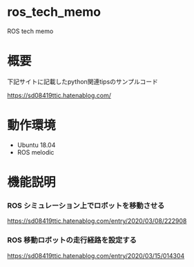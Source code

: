 # ros_tech_memo
ROS tech memo

# 概要

下記サイトに記載したpython関連tipsのサンプルコード

https://sd08419ttic.hatenablog.com/

# 動作環境

* Ubuntu 18.04 
* ROS melodic


# 機能説明

### ROS シミュレーション上でロボットを移動させる

https://sd08419ttic.hatenablog.com/entry/2020/03/08/222908


### ROS 移動ロボットの走行経路を設定する

https://sd08419ttic.hatenablog.com/entry/2020/03/15/014304

